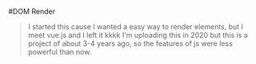 #DOM Render

> I started this cause I wanted a easy way to render elements, but I meet vue.js and I left it kkkk
> I'm uploading this in 2020 but this is a project of about 3-4 years ago, so the features of js were less powerful than now.
